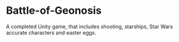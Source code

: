 # Battle-of-Geonosis
A completed Unity game, that includes shooting, starships, Star Wars accurate characters and easter eggs.
